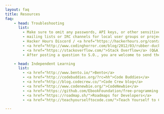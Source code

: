 ```yaml
---
layout: faq
title: Resources
faq:
    - head: Troubleshooting
      list:
        - Make sure to omit any passwords, API keys, or other sensitive information
        - mailing lists or IRC channels for local user groups or projects
        - Hacker Hours Discord / <a href="https://hackerhours.org/contact.html#mailing-list">mailing list</a>
        - <a href="http://www.codinghorror.com/blog/2012/03/rubber-duck-problem-solving.html">Rubber Duck Problem Solving</a>
        - <a href="https://stackoverflow.com/">Stack Overflow</a> (Q&A)
        - After posting a question to S.O., you are welcome to send the link to the mailing list (hackerhours-list@meetup.com) with a brief description. That way, you can potentially get an answer sooner (and from more people) than contacting a mentor directly, and the discussion/solution benefits others.

    - head: Independent Learning
      list:
        - <a href="http://www.bento.io/">Bento</a>
        - <a href="http://codebuddies.org/?rc=hh">Code Buddies</a>
        - <a href="http://blog.codecrew.co/">Code Crew blog</a>
        - <a href="http://www.codenewbie.org/">CodeNewbie</a>
        - <a href="https://github.com/EbookFoundation/free-programming-books/blob/master/README.md">List of Free Programming Books</a>
        - <a href="https://roadmap.sh/">Roadmaps for Developers</a>
        - <a href="http://teachyourselftocode.com/">Teach Yourself to Code</a> (list of coding resources by topic)

---
```

